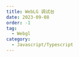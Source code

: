 ```yaml
---
title: WebLG 调试台
date: 2023-09-08
order: -1
tag:
  - Webgl
category:
  - Javascript/Typescript
---
```


<!-- <webgl /> -->

<script setup lang="ts">
// import webgl from "@webgl";
</script>
